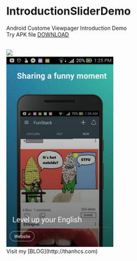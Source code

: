 # IntroductionSliderDemo
Android Custome Viewpager Introduction Demo <br/>
Try APK file [DOWNLOAD](https://github.com/thanhcs94/IntroductionSliderDemo/blob/master/app-debug.apk) <br/>

<br/>
<img height = "500" , src = "https://github.com/thanhcs94/IntroductionSliderDemo/blob/master/giphy.gif"/>
<br/>
<img height = "500" , src = "https://github.com/thanhcs94/IntroductionSliderDemo/blob/master/device-2016-07-19-132511.png"/>
<br/>Visit my [BLOG](http://thanhcs.com)

